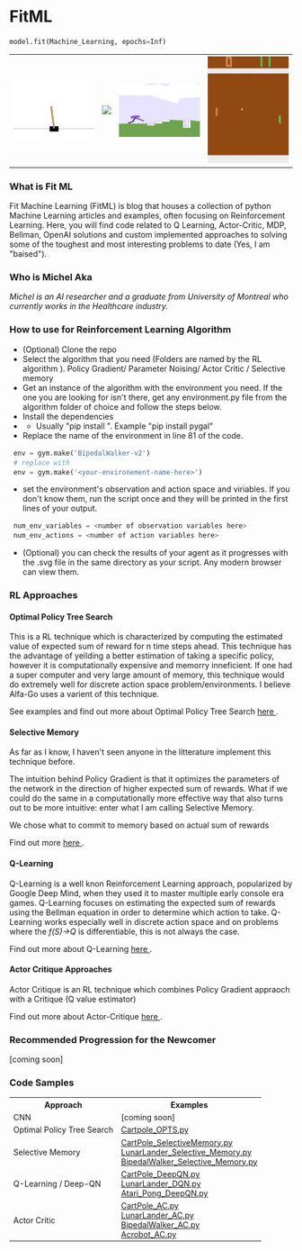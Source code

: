 # FitML
```python
model.fit(Machine_Learning, epochs=Inf)
```
<table style="width:100% border: none" >
  <tr>
    <th><img src="/img/cCartPole.jpg" width="250"/></th>      
    <th><img src="/img/LunarLandQLearning.png" width="250"/></th>
    <th><img src="/img/cWalker.jpg" width="250"/></th> 
    <th><img src="/img/cPong.jpg" width="250"/></th>      
  </tr>
</Table>

### What is Fit ML
Fit Machine Learning (FitML) is blog that houses a collection of python Machine Learning articles and examples, often focusing on Reinforcement Learning. Here, you will find code related to Q Learning, Actor-Critic, MDP, Bellman, OpenAI solutions and custom implemented approaches to solving some of the toughest and most interesting problems to date (Yes, I am "baised").

### Who is Michel Aka
*Michel is an AI researcher and a graduate from University of Montreal who currently works in the Healthcare industry.*

### How to use for Reinforcement Learning Algorithm
- (Optional) Clone the repo 
- Select the algorithm that you need (Folders are named by the RL algorithm ). Policy Gradient/ Parameter Noising/ Actor Critic / Selective memory
- Get an instance of the algorithm with the environment you need. If the one you are looking for isn't there, get any environment.py file from the algorithm folder of choice and follow the steps below.
- Install the dependencies
- - Usually "pip install <library name>". Example "pip install pygal"
- Replace the name of the environment in line 81 of the code.
 ```Python
  env = gym.make('BipedalWalker-v2')
  # replace with
  env = gym.make('<your-environement-name-here>')
 ```
- set the environment's observation and action space and viriables. If you don't know them, run the script once and they will be printed in the first lines of your output.
 ```Python
  num_env_variables = <number of observation variables here>
  num_env_actions = <number of action variables here>
 ```
- (Optional) you can check the results of your agent as it progresses with the .svg file in the same directory as your script. Any modern browser can view them. 

### RL Approaches

#### Optimal Policy Tree Search

This is a RL technique which is characterized by computing the estimated value of expected sum of reward for n time steps ahead. This technique has the advantage of yeilding a better estimation of taking a specific policy, however it is computationally expensive and memorry inneficient. If one had a super computer and very large amount of memory, this technique would do extremely well for discrete action space problem/environments. I believe Alfa-Go uses a varient of this technique.

See examples and find out more about Optimal Policy Tree Search <a href="https://github.com/FitMachineLearning/FitML/tree/master/OptimalPolicyTreeSearch"> here </a>.

#### Selective Memory

As far as I know, I haven't seen anyone in the litterature implement this technique before.

The intuition behind Policy Gradient is that it optimizes the parameters of the network in the direction of higher expected sum of rewards. What if we could do the same in a computationally more effective way that also turns out to be more intuitive: enter what I am calling Selective Memory. 

We chose what to commit to memory based on actual sum of rewards

Find out more <a href="https://github.com/FitMachineLearning/FitML/tree/master/SelectiveMemory"> here </a>.


#### Q-Learning

Q-Learning is a well knon Reinforcement Learning approach, popularized by Google Deep Mind, when they used it to master multiple early console era games. Q-Learning focuses on estimating the expected sum of rewards using the Bellman equation in order to determine which action to take. Q-Learning works especially well in discrete action space and on problems where the *f(S)->Q* is differentiable, this is not always the case.

Find out more about Q-Learning <a href="https://github.com/FitMachineLearning/FitML/tree/master/DeepQN"> here </a>.


#### Actor Critique Approaches

Actor Critique is an RL technique which combines Policy Gradient appraoch with a Critique (Q value estimator)

Find out more about Actor-Critique <a href="https://github.com/FitMachineLearning/FitML/tree/master/ActorCritic"> here </a>.

### Recommended Progression for the Newcomer

[coming soon]

###

### Code Samples

<table style="width:100%">
  <tr>
    <th>Approach</th>
    <th>Examples</th> 
  </tr>
  <tr>
    <td>CNN</td>
    <td>[coming soon]</td> 
  </tr>
  <tr>
    <td>Optimal Policy Tree Search</td>
    <td><a href ="https://github.com/FitMachineLearning/FitML/blob/master/OptimalPolicyTreeSearch/Cartpole_OPTS.py">Cartpole_OPTS.py</a> </td> 
  <tr>
    <td>Selective Memory</td>
    <td>
        <a href ="https://github.com/FitMachineLearning/FitML/blob/master/SelectiveMemory/CartPole_SelectiveMemory.py">CartPole_SelectiveMemory.py</a>
        <BR>
        <a href ="https://github.com/FitMachineLearning/FitML/blob/master/SelectiveMemory/LunarLander_Selective_Memory.py">LunarLander_Selective_Memory.py</a>
         <BR>
         <a href ="https://github.com/FitMachineLearning/FitML/blob/master/SelectiveMemory/BipedalWalker_Selective_Memory.py">BipedalWalker_Selective_Memory.py</a>
     </td>       
  </tr>
  <tr>
    <td>Q-Learning / Deep-QN</td>
    <td>
        <a href ="https://github.com/FitMachineLearning/FitML/blob/master/DeepQN/CartPole_QLearning.py">CartPole_DeepQN.py</a> <BR>
        <a href ="https://github.com/FitMachineLearning/FitML/blob/master/DeepQN/LunarLander_QL.py">LunarLander_DQN.py</a>   <BR>
        <a href ="https://github.com/FitMachineLearning/FitML/blob/master/DeepQN/Atari_Pong_DeepQN.py">Atari_Pong_DeepQN.py</a> 
    </td>      
  <tr>
    
  <tr>
    <td>Actor Critic</td>
    <td>
        <a href ="https://github.com/FitMachineLearning/FitML/blob/master/ActorCritic/CartPole_ActorCritic.py">CartPole_AC.py</a> <BR>
        <a href ="https://github.com/FitMachineLearning/FitML/blob/master/ActorCritic/LunarLander_ActorCritic.py">LunarLander_AC.py</a>   <BR>
        <a href ="https://github.com/FitMachineLearning/FitML/blob/master/ActorCritic/BepedalWalker_A2C.py">BipedalWalker_AC.py</a> <BR>
        <a href ="https://github.com/FitMachineLearning/FitML/blob/master/ActorCritic/Acrobot_ActorCritic.py">Acrobot_AC.py</a>      
    </td>      
  <tr>   

</table>
